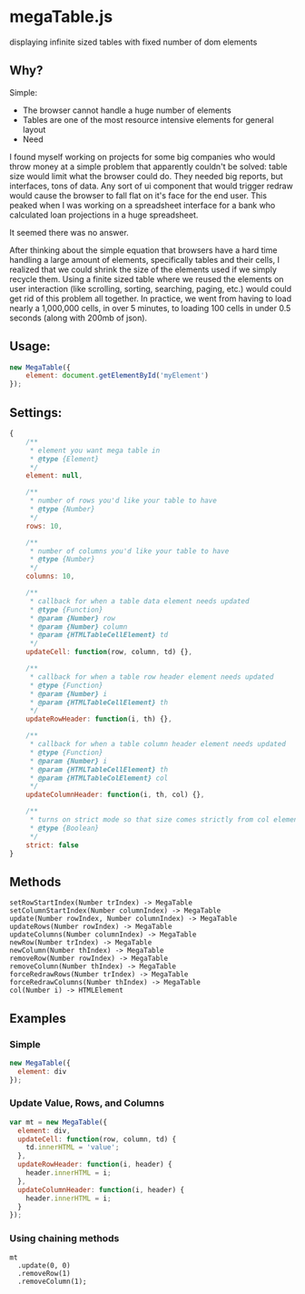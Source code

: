 # megaTable.js
displaying infinite sized tables with fixed number of dom elements

## Why?
Simple:
* The browser cannot handle a huge number of elements
* Tables are one of the most resource intensive elements for general layout
* Need

I found myself working on projects for some big companies who would throw money at a simple
problem that apparently couldn't be solved: table size would limit what the browser could do.
They needed big reports, but interfaces, tons of data.  Any sort of ui component that would trigger redraw
would cause the browser to fall flat on it's face for the end user.  This peaked when I was working on
a spreadsheet interface for a bank who calculated loan projections in a huge spreadsheet.

It seemed there was no answer.

After thinking about the simple equation that browsers have a hard time handling a large amount of
elements, specifically tables and their cells, I realized that we could shrink the size of the elements
used if we simply recycle them.  Using a finite sized table where we reused the elements on user interaction
(like scrolling, sorting, searching, paging, etc.) would could get rid of this problem all together.  In
practice, we went from having to load nearly a 1,000,000 cells, in over 5 minutes, to loading 100 cells
in under 0.5 seconds (along with 200mb of json).

## Usage:
```javascript
new MegaTable({
	element: document.getElementById('myElement')
});
```

## Settings:
```javascript
{
	/**
	 * element you want mega table in
	 * @type {Element}
	 */
	element: null,

	/**
	 * number of rows you'd like your table to have
	 * @type {Number}
	 */
	rows: 10,

	/**
	 * number of columns you'd like your table to have
	 * @type {Number}
	 */
	columns: 10,

	/**
	 * callback for when a table data element needs updated
	 * @type {Function}
	 * @param {Number} row
	 * @param {Number} column
	 * @param {HTMLTableCellElement} td
	 */
	updateCell: function(row, column, td) {},

	/**
	 * callback for when a table row header element needs updated
	 * @type {Function}
	 * @param {Number} i
	 * @param {HTMLTableCellElement} th
	 */
	updateRowHeader: function(i, th) {},

	/**
	 * callback for when a table column header element needs updated
	 * @type {Function}
	 * @param {Number} i
	 * @param {HTMLTableCellElement} th
	 * @param {HTMLTableColElement} col
	 */
	updateColumnHeader: function(i, th, col) {},

	/**
	 * turns on strict mode so that size comes strictly from col elements
	 * @type {Boolean}
	 */
	strict: false
}
```

## Methods
```
setRowStartIndex(Number trIndex) -> MegaTable
setColumnStartIndex(Number columnIndex) -> MegaTable
update(Number rowIndex, Number columnIndex) -> MegaTable
updateRows(Number rowIndex) -> MegaTable
updateColumns(Number columnIndex) -> MegaTable
newRow(Number trIndex) -> MegaTable
newColumn(Number thIndex) -> MegaTable
removeRow(Number rowIndex) -> MegaTable
removeColumn(Number thIndex) -> MegaTable
forceRedrawRows(Number trIndex) -> MegaTable
forceRedrawColumns(Number thIndex) -> MegaTable
col(Number i) -> HTMLElement
```

## Examples
### Simple
```javascript
new MegaTable({
  element: div
});
```

### Update Value, Rows, and Columns
```javascript
var mt = new MegaTable({
  element: div,
  updateCell: function(row, column, td) {
    td.innerHTML = 'value';
  },
  updateRowHeader: function(i, header) {
    header.innerHTML = i;
  },
  updateColumnHeader: function(i, header) {
    header.innerHTML = i;
  }
});
```

### Using chaining methods
```
mt
  .update(0, 0)
  .removeRow(1)
  .removeColumn(1);
```